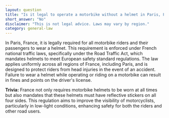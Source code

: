 ```yaml
---
layout: question
title: "Is it legal to operate a motorbike without a helmet in Paris, France?"
short_answer: "No"
disclaimer: "This is not legal advice. Laws may vary by region."
category: general-law
---
```

In Paris, France, it is legally required for all motorbike riders and their passengers to wear a helmet. This requirement is enforced under French national traffic laws, specifically under the Road Traffic Act, which mandates helmets to meet European safety standard regulations. The law applies uniformly across all regions of France, including Paris, and is designed to protect riders from head injuries in the event of an accident. Failure to wear a helmet while operating or riding on a motorbike can result in fines and points on the driver's license.

**Trivia:** France not only requires motorbike helmets to be worn at all times but also mandates that these helmets must have reflective stickers on all four sides. This regulation aims to improve the visibility of motorcyclists, particularly in low-light conditions, enhancing safety for both the riders and other road users.
